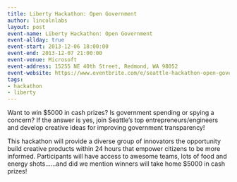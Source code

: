 ```yaml
---
title: Liberty Hackathon: Open Government
author: lincolnlabs
layout: post  
event-name: Liberty Hackathon: Open Government
event-allday: true  
event-start: 2013-12-06 18:00:00  
event-end: 2013-12-07 21:00:00  
event-venue: Microsoft
event-address: 15255 NE 40th Street, Redmond, WA 98052
event-website: https://www.eventbrite.com/e/seattle-hackathon-open-government-tickets-8315322353
tags:
- hackathon
- liberty
---  
```

  
Want to win $5000 in cash prizes? Is government spending or spying a concern? If the answer is yes, join Seattle’s top entrepreneurs/engineers and develop creative ideas for improving government transparency!
  
This hackathon will provide a diverse group of innovators the opportunity build creative products within 24 hours that empower citizens to be more informed. Participants will have access to awesome teams, lots of food and energy shots......and did we mention winners will take home $5000 in cash prizes!

